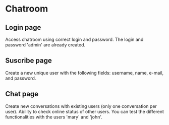 # Chatroom

## Login page

Access chatroom using correct login and password. The login and password 'admin' are already created.

## Suscribe page

Create a new unique user with the following fields: username, name, e-mail, and password.

## Chat page

Create new conversations with existing users (only one conversation per user). Ability to check online status of other users.
You can test the different functionalities with the users 'mary' and 'john'.
